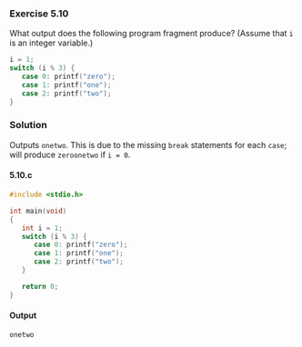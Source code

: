 ### Exercise 5.10
What output does the following program fragment produce? (Assume that `i` is an integer variable.)
```c
i = 1;
switch (i % 3) {
   case 0: printf("zero");
   case 1: printf("one");
   case 2: printf("two");
}
```
### Solution
Outputs `onetwo`. This is due to the missing `break` statements for each `case`; will produce `zeroonetwo` if `i = 0`.
#### 5.10.c
```c
#include <stdio.h>

int main(void)
{
   int i = 1;
   switch (i % 3) {
      case 0: printf("zero");
      case 1: printf("one");
      case 2: printf("two");
   }

   return 0;
}
```
#### Output
```
onetwo
```
